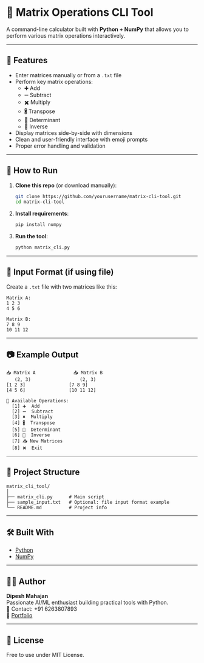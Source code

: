 # 🧮 Matrix Operations CLI Tool

A command-line calculator built with **Python + NumPy** that allows you to perform various matrix operations interactively.

---

## 📌 Features

- Enter matrices manually or from a `.txt` file
- Perform key matrix operations:
  - ➕ Add
  - ➖ Subtract
  - ✖️ Multiply
  - 🖁 Transpose
  - 🧮 Determinant
  - 🔄 Inverse
- Display matrices side-by-side with dimensions
- Clean and user-friendly interface with emoji prompts
- Proper error handling and validation

---

## 🚀 How to Run

1. **Clone this repo** (or download manually):

   ```bash
   git clone https://github.com/yourusername/matrix-cli-tool.git
   cd matrix-cli-tool
   ```

2. **Install requirements**:

   ```bash
   pip install numpy
   ```

3. **Run the tool**:

   ```bash
   python matrix_cli.py
   ```

---

## 🦾 Input Format (if using file)

Create a `.txt` file with two matrices like this:

```
Matrix A:
1 2 3
4 5 6

Matrix B:
7 8 9
10 11 12
```

---

## 📷 Example Output

```
📥 Matrix A              📥 Matrix B
   (2, 3)                  (2, 3)
[1 2 3]                [7 8 9]
[4 5 6]                [10 11 12]

📘 Available Operations:
  [1] ➕  Add
  [2] ➖  Subtract
  [3] ✖️  Multiply
  [4] 🖁  Transpose
  [5] 🧮  Determinant
  [6] 🔄  Inverse
  [7] 📥 New Matrices
  [8] ❌  Exit
```

---

## 📂 Project Structure

```
matrix_cli_tool/
│
├── matrix_cli.py      # Main script
├── sample_input.txt   # Optional: file input format example
└── README.md          # Project info
```

---

## 🛠️ Built With

- [Python](https://www.python.org/)
- [NumPy](https://numpy.org/)

---

## 🧑‍💻 Author

**Dipesh Mahajan**\
Passionate AI/ML enthusiast building practical tools with Python.\
📢 Contact: +91 6263807893\
📁 [Portfolio](https://dipesh-ml.vercel.app/)

---

## 📜 License

Free to use under MIT License.


